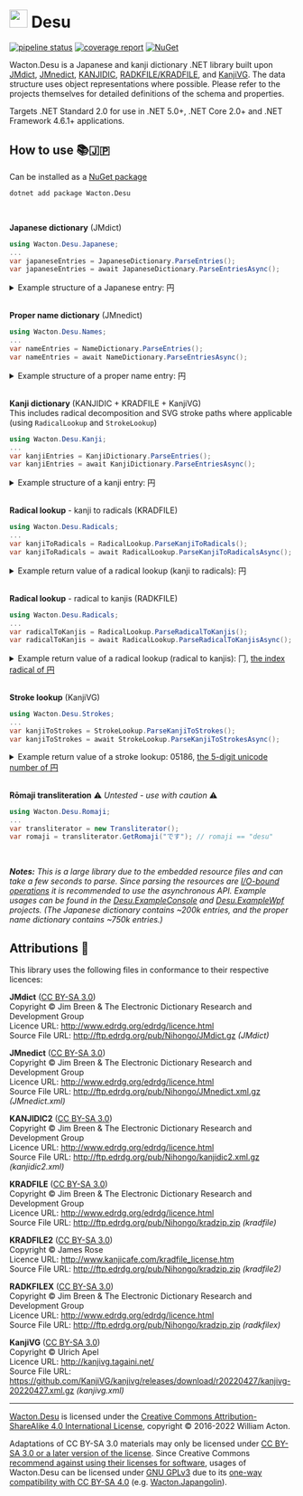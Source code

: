 # <img src="https://gitlab.com/Wacton/Desu/raw/main/Desu/Resources/Desu.png" width="32" height="32"> Desu
[![pipeline status](https://gitlab.com/Wacton/Desu/badges/main/pipeline.svg)](https://gitlab.com/Wacton/Desu/-/commits/main)
[![coverage report](https://gitlab.com/Wacton/Desu/badges/main/coverage.svg)](https://gitlab.com/Wacton/Desu/-/commits/main)
[![NuGet](https://badgen.net/nuget/v/Wacton.Desu?icon)](https://www.nuget.org/packages/Wacton.Desu/)

Wacton.Desu is a Japanese and kanji dictionary .NET library built upon
[JMdict](https://www.edrdg.org/wiki/index.php/JMdict-EDICT_Dictionary_Project),
[JMnedict](http://www.edrdg.org/enamdict/enamdict_doc.html),
[KANJIDIC](https://www.edrdg.org/wiki/index.php/KANJIDIC_Project),
[RADKFILE/KRADFILE](http://nihongo.monash.edu/kradinf.html),
and [KanjiVG](http://kanjivg.tagaini.net/).
The data structure uses object representations where possible.
Please refer to the projects themselves for detailed definitions of the schema and properties.

Targets .NET Standard 2.0 for use in .NET 5.0+, .NET Core 2.0+ and .NET Framework 4.6.1+ applications.

## How to use 📚🇯🇵
Can be installed as a [NuGet package](https://www.nuget.org/packages/Wacton.Desu/)
```
dotnet add package Wacton.Desu
```
<br>

**Japanese dictionary** (JMdict)
```c#
using Wacton.Desu.Japanese;
...
var japaneseEntries = JapaneseDictionary.ParseEntries();
var japaneseEntries = await JapaneseDictionary.ParseEntriesAsync();
```
<details>
<summary>Example structure of a Japanese entry: 円</summary>

```json
{
  "Sequence": 1175570,
  "Kanjis": [
    {
      "Text": "円",
      "Informations": [],
      "Priorities": [
        {
          "Code": "ichi1",
          "Value": 2,
          "DisplayName": "Ichimango1"
        },
        {
          "Code": "news1",
          "Value": 4,
          "DisplayName": "Newspaper1"
        },
        {
          "Code": "nf05",
          "Value": 10,
          "DisplayName": "Frequency5"
        }
      ]
    },
    {
      "Text": "圓",
      "Informations": [
        {
          "Code": "word containing out-dated kanji or kanji usage",
          "Value": 4,
          "DisplayName": "OutdatedKanji"
        }
      ],
      "Priorities": []
    }
  ],
  "Readings": [
    {
      "Text": "えん",
      "IsTrueKanjiReading": true,
      "Restriction": [],
      "Informations": [],
      "Priorities": [
        {
          "Code": "ichi1",
          "Value": 2,
          "DisplayName": "Ichimango1"
        },
        {
          "Code": "news1",
          "Value": 4,
          "DisplayName": "Newspaper1"
        },
        {
          "Code": "nf05",
          "Value": 10,
          "DisplayName": "Frequency5"
        }
      ]
    }
  ],
  "Senses": [
    {
      "KanjiRestriction": [],
      "ReadingRestriction": [],
      "PartsOfSpeech": [
        {
          "Code": "noun (common) (futsuumeishi)",
          "Description": "Noun (common)",
          "Value": 19,
          "DisplayName": "NounCommon"
        }
      ],
      "CrossReferences": [],
      "Antonyms": [],
      "Fields": [],
      "Miscellanea": [],
      "Informations": [],
      "LoanwordSources": [],
      "Dialects": [],
      "Glosses": [
        {
          "Term": "yen (Japanese monetary unit)",
          "Language": {
            "ThreeLetterCode": "eng",
            "TwoLetterCode": "en",
            "Value": 15,
            "DisplayName": "English"
          },
          "Type": null,
          "Gender": null
        }
      ]
    },
    {
      "KanjiRestriction": [],
      "ReadingRestriction": [],
      "PartsOfSpeech": [
        {
          "Code": "noun (common) (futsuumeishi)",
          "Description": "Noun (common)",
          "Value": 19,
          "DisplayName": "NounCommon"
        }
      ],
      "CrossReferences": [],
      "Antonyms": [],
      "Fields": [],
      "Miscellanea": [],
      "Informations": [],
      "LoanwordSources": [],
      "Dialects": [],
      "Glosses": [
        {
          "Term": "circle",
          "Language": {
            "ThreeLetterCode": "eng",
            "TwoLetterCode": "en",
            "Value": 15,
            "DisplayName": "English"
          },
          "Type": null,
          "Gender": null
        }
      ]
    },
    {
      "KanjiRestriction": [],
      "ReadingRestriction": [],
      "PartsOfSpeech": [],
      "CrossReferences": [],
      "Antonyms": [],
      "Fields": [],
      "Miscellanea": [],
      "Informations": [],
      "LoanwordSources": [],
      "Dialects": [],
      "Glosses": [
        {
          "Term": "cirkel",
          "Language": {
            "ThreeLetterCode": "dut",
            "TwoLetterCode": "nl",
            "Value": 14,
            "DisplayName": "Dutch"
          },
          "Type": null,
          "Gender": null
        },
        {
          "Term": "rondte",
          "Language": {
            "ThreeLetterCode": "dut",
            "TwoLetterCode": "nl",
            "Value": 14,
            "DisplayName": "Dutch"
          },
          "Type": null,
          "Gender": null
        }
      ]
    },
    {
      "KanjiRestriction": [],
      "ReadingRestriction": [],
      "PartsOfSpeech": [],
      "CrossReferences": [],
      "Antonyms": [],
      "Fields": [],
      "Miscellanea": [],
      "Informations": [],
      "LoanwordSources": [],
      "Dialects": [],
      "Glosses": [
        {
          "Term": "{muntw.} yen",
          "Language": {
            "ThreeLetterCode": "dut",
            "TwoLetterCode": "nl",
            "Value": 14,
            "DisplayName": "Dutch"
          },
          "Type": null,
          "Gender": null
        }
      ]
    },
    {
      "KanjiRestriction": [],
      "ReadingRestriction": [],
      "PartsOfSpeech": [],
      "CrossReferences": [],
      "Antonyms": [],
      "Fields": [],
      "Miscellanea": [],
      "Informations": [],
      "LoanwordSources": [],
      "Dialects": [],
      "Glosses": [
        {
          "Term": "yen",
          "Language": {
            "ThreeLetterCode": "fre",
            "TwoLetterCode": "fr",
            "Value": 20,
            "DisplayName": "French"
          },
          "Type": null,
          "Gender": null
        },
        {
          "Term": "unité monétaire japonaise",
          "Language": {
            "ThreeLetterCode": "fre",
            "TwoLetterCode": "fr",
            "Value": 20,
            "DisplayName": "French"
          },
          "Type": null,
          "Gender": null
        }
      ]
    },
    {
      "KanjiRestriction": [],
      "ReadingRestriction": [],
      "PartsOfSpeech": [],
      "CrossReferences": [],
      "Antonyms": [],
      "Fields": [],
      "Miscellanea": [],
      "Informations": [],
      "LoanwordSources": [],
      "Dialects": [],
      "Glosses": [
        {
          "Term": "cercle",
          "Language": {
            "ThreeLetterCode": "fre",
            "TwoLetterCode": "fr",
            "Value": 20,
            "DisplayName": "French"
          },
          "Type": null,
          "Gender": null
        }
      ]
    },
    {
      "KanjiRestriction": [],
      "ReadingRestriction": [],
      "PartsOfSpeech": [],
      "CrossReferences": [],
      "Antonyms": [],
      "Fields": [],
      "Miscellanea": [],
      "Informations": [],
      "LoanwordSources": [],
      "Dialects": [],
      "Glosses": [
        {
          "Term": "Kreis",
          "Language": {
            "ThreeLetterCode": "ger",
            "TwoLetterCode": "de",
            "Value": 22,
            "DisplayName": "German"
          },
          "Type": null,
          "Gender": null
        },
        {
          "Term": "Kugel",
          "Language": {
            "ThreeLetterCode": "ger",
            "TwoLetterCode": "de",
            "Value": 22,
            "DisplayName": "German"
          },
          "Type": null,
          "Gender": null
        }
      ]
    },
    {
      "KanjiRestriction": [],
      "ReadingRestriction": [],
      "PartsOfSpeech": [],
      "CrossReferences": [],
      "Antonyms": [],
      "Fields": [],
      "Miscellanea": [],
      "Informations": [],
      "LoanwordSources": [],
      "Dialects": [],
      "Glosses": [
        {
          "Term": "Kreis",
          "Language": {
            "ThreeLetterCode": "ger",
            "TwoLetterCode": "de",
            "Value": 22,
            "DisplayName": "German"
          },
          "Type": null,
          "Gender": null
        }
      ]
    },
    {
      "KanjiRestriction": [],
      "ReadingRestriction": [],
      "PartsOfSpeech": [],
      "CrossReferences": [],
      "Antonyms": [],
      "Fields": [],
      "Miscellanea": [],
      "Informations": [],
      "LoanwordSources": [],
      "Dialects": [],
      "Glosses": [
        {
          "Term": "Yen",
          "Language": {
            "ThreeLetterCode": "ger",
            "TwoLetterCode": "de",
            "Value": 22,
            "DisplayName": "German"
          },
          "Type": null,
          "Gender": null
        },
        {
          "Term": "￥",
          "Language": {
            "ThreeLetterCode": "ger",
            "TwoLetterCode": "de",
            "Value": 22,
            "DisplayName": "German"
          },
          "Type": null,
          "Gender": null
        }
      ]
    },
    {
      "KanjiRestriction": [],
      "ReadingRestriction": [],
      "PartsOfSpeech": [],
      "CrossReferences": [],
      "Antonyms": [],
      "Fields": [],
      "Miscellanea": [],
      "Informations": [],
      "LoanwordSources": [],
      "Dialects": [],
      "Glosses": [
        {
          "Term": "karika",
          "Language": {
            "ThreeLetterCode": "hun",
            "TwoLetterCode": "hu",
            "Value": 29,
            "DisplayName": "Hungarian"
          },
          "Type": null,
          "Gender": null
        },
        {
          "Term": "kerület",
          "Language": {
            "ThreeLetterCode": "hun",
            "TwoLetterCode": "hu",
            "Value": 29,
            "DisplayName": "Hungarian"
          },
          "Type": null,
          "Gender": null
        },
        {
          "Term": "körvonal",
          "Language": {
            "ThreeLetterCode": "hun",
            "TwoLetterCode": "hu",
            "Value": 29,
            "DisplayName": "Hungarian"
          },
          "Type": null,
          "Gender": null
        },
        {
          "Term": "körzet",
          "Language": {
            "ThreeLetterCode": "hun",
            "TwoLetterCode": "hu",
            "Value": 29,
            "DisplayName": "Hungarian"
          },
          "Type": null,
          "Gender": null
        }
      ]
    },
    {
      "KanjiRestriction": [],
      "ReadingRestriction": [],
      "PartsOfSpeech": [],
      "CrossReferences": [],
      "Antonyms": [],
      "Fields": [],
      "Miscellanea": [],
      "Informations": [],
      "LoanwordSources": [],
      "Dialects": [],
      "Glosses": [
        {
          "Term": "иена",
          "Language": {
            "ThreeLetterCode": "rus",
            "TwoLetterCode": "ru",
            "Value": 49,
            "DisplayName": "Russian"
          },
          "Type": null,
          "Gender": null
        },
        {
          "Term": "круг",
          "Language": {
            "ThreeLetterCode": "rus",
            "TwoLetterCode": "ru",
            "Value": 49,
            "DisplayName": "Russian"
          },
          "Type": null,
          "Gender": null
        }
      ]
    },
    {
      "KanjiRestriction": [],
      "ReadingRestriction": [],
      "PartsOfSpeech": [],
      "CrossReferences": [],
      "Antonyms": [],
      "Fields": [],
      "Miscellanea": [],
      "Informations": [],
      "LoanwordSources": [],
      "Dialects": [],
      "Glosses": [
        {
          "Term": "jen (japonska denarna enota)",
          "Language": {
            "ThreeLetterCode": "slv",
            "TwoLetterCode": "sl",
            "Value": 52,
            "DisplayName": "Slovenian"
          },
          "Type": null,
          "Gender": null
        },
        {
          "Term": "okrogla oblika{図形}",
          "Language": {
            "ThreeLetterCode": "slv",
            "TwoLetterCode": "sl",
            "Value": 52,
            "DisplayName": "Slovenian"
          },
          "Type": null,
          "Gender": null
        },
        {
          "Term": "yen (valuta){貨幣}",
          "Language": {
            "ThreeLetterCode": "slv",
            "TwoLetterCode": "sl",
            "Value": 52,
            "DisplayName": "Slovenian"
          },
          "Type": null,
          "Gender": null
        },
        {
          "Term": "jen {jap. denarna enota}",
          "Language": {
            "ThreeLetterCode": "slv",
            "TwoLetterCode": "sl",
            "Value": 52,
            "DisplayName": "Slovenian"
          },
          "Type": null,
          "Gender": null
        }
      ]
    },
    {
      "KanjiRestriction": [],
      "ReadingRestriction": [],
      "PartsOfSpeech": [],
      "CrossReferences": [],
      "Antonyms": [],
      "Fields": [],
      "Miscellanea": [],
      "Informations": [],
      "LoanwordSources": [],
      "Dialects": [],
      "Glosses": [
        {
          "Term": "Yen",
          "Language": {
            "ThreeLetterCode": "spa",
            "TwoLetterCode": "es",
            "Value": 54,
            "DisplayName": "Spanish"
          },
          "Type": null,
          "Gender": null
        },
        {
          "Term": "Yenes",
          "Language": {
            "ThreeLetterCode": "spa",
            "TwoLetterCode": "es",
            "Value": 54,
            "DisplayName": "Spanish"
          },
          "Type": null,
          "Gender": null
        },
        {
          "Term": "dinero",
          "Language": {
            "ThreeLetterCode": "spa",
            "TwoLetterCode": "es",
            "Value": 54,
            "DisplayName": "Spanish"
          },
          "Type": null,
          "Gender": null
        }
      ]
    },
    {
      "KanjiRestriction": [],
      "ReadingRestriction": [],
      "PartsOfSpeech": [],
      "CrossReferences": [],
      "Antonyms": [],
      "Fields": [],
      "Miscellanea": [],
      "Informations": [],
      "LoanwordSources": [],
      "Dialects": [],
      "Glosses": [
        {
          "Term": "círculo",
          "Language": {
            "ThreeLetterCode": "spa",
            "TwoLetterCode": "es",
            "Value": 54,
            "DisplayName": "Spanish"
          },
          "Type": null,
          "Gender": null
        },
        {
          "Term": "redondel",
          "Language": {
            "ThreeLetterCode": "spa",
            "TwoLetterCode": "es",
            "Value": 54,
            "DisplayName": "Spanish"
          },
          "Type": null,
          "Gender": null
        }
      ]
    }
  ]
}
```
</details>
<br>

**Proper name dictionary** (JMnedict)
```c#
using Wacton.Desu.Names;
...
var nameEntries = NameDictionary.ParseEntries();
var nameEntries = await NameDictionary.ParseEntriesAsync();
```
<details>
<summary>Example structure of a proper name entry: 円</summary>

```json
{
  "Sequence": 5142901,
  "Kanjis": [
    {
      "Text": "円",
      "Informations": [],
      "Priorities": []
    }
  ],
  "Readings": [
    {
      "Text": "えん",
      "IsTrueKanjiReading": true,
      "Restriction": [],
      "Informations": [],
      "Priorities": []
    }
  ],
  "Translations": [
    {
      "NameTypes": [
        {
          "Code": "female given name or forename",
          "Value": 5,
          "DisplayName": "Female"
        },
        {
          "Code": "family or surname",
          "Value": 20,
          "DisplayName": "Surname"
        }
      ],
      "CrossReferences": [],
      "Transcriptions": [
        "En"
      ]
    }
  ]
}
```
</details>
<br>

**Kanji dictionary** (KANJIDIC + KRADFILE + KanjiVG) <br>
This includes radical decomposition and SVG stroke paths where applicable (using `RadicalLookup` and `StrokeLookup`)
```c#
using Wacton.Desu.Kanji;
...
var kanjiEntries = KanjiDictionary.ParseEntries();
var kanjiEntries = await KanjiDictionary.ParseEntriesAsync();
```
<details>
<summary>Example structure of a kanji entry: 円</summary>

```json
{
  "Literal": "円",
  "RadicalDecomposition": [
    "冂",
    "亠",
    "一",
    "｜"
  ],
  "Codepoints": [
    {
      "Type": {
        "Code": "ucs",
        "Description": "Unicode 4.0",
        "Value": 3,
        "DisplayName": "Unicode"
      },
      "Value": "5186"
    },
    {
      "Type": {
        "Code": "jis208",
        "Description": "JIS X 0208-1997",
        "Value": 0,
        "DisplayName": "JIS208"
      },
      "Value": "1-17-63"
    }
  ],
  "StrokePaths": [
    "M21.75,19.8c0.91,0.91,1.47,3.23,1.5,5.45c0.2,13.9,0.03,47.69,0.03,62.5c0,2-0.03,4.99-0.03,6",
    "M24.06,21.56c15.07-1.68,49.46-5.58,57.92-6.31c2.9-0.25,4.78,1.88,4.78,4.27c0,13.48,0,53.21,0,67.48c0,9.75-4.25,6.5-8.5,1.5",
    "M52.25,20.75c0.88,0.88,1.5,2,1.5,3.71c0,6.76,0,27.54,0,31.04",
    "M24.75,59.75c14.62-1.75,43-4.25,60.5-5.25"
  ],
  "IndexRadicals": [
    {
      "Type": {
        "Code": "classical",
        "Value": 0,
        "DisplayName": "Kangxi"
      },
      "Number": 13,
      "Radical": "冂",
      "Variants": [],
      "Value": 12,
      "DisplayName": "Radical013"
    }
  ],
  "IsIndexRadical": false,
  "Grade": {
    "Number": 1,
    "Value": 1,
    "DisplayName": "One"
  },
  "StrokeCount": 4,
  "StrokeCommonMiscounts": [],
  "Variants": [
    {
      "Type": {
        "Code": "jis208",
        "Description": "JIS X 0208",
        "Value": 0,
        "DisplayName": "JIS208"
      },
      "Value": "1-52-04"
    }
  ],
  "Frequency": 69,
  "RadicalNames": [],
  "JLPT": 4,
  "References": [
    {
      "Type": {
        "Code": "nelson_c",
        "Description": "Nelson: \"Modern Reader's Japanese-English Character Dictionary\"",
        "Value": 0,
        "DisplayName": "Nelson_Classic"
      },
      "Value": "617"
    },
    {
      "Type": {
        "Code": "nelson_n",
        "Description": "Nelson: \"The New Nelson Japanese-English Character Dictionary\"",
        "Value": 1,
        "DisplayName": "Nelson_New"
      },
      "Value": "385"
    },
    {
      "Type": {
        "Code": "halpern_njecd",
        "Description": "Halpern: \"New Japanese-English Character Dictionary\"",
        "Value": 2,
        "DisplayName": "Halpern_NJECD"
      },
      "Value": "2955"
    },
    {
      "Type": {
        "Code": "halpern_kkd",
        "Description": "Halpern: \"Kodansha Kanji Dictionary\"",
        "Value": 5,
        "DisplayName": "Halpern_KKD"
      },
      "Value": "3673"
    },
    {
      "Type": {
        "Code": "halpern_kkld",
        "Description": "Halpern: \"Kanji Learners Dictionary\"",
        "Value": 3,
        "DisplayName": "Halpern_KLD"
      },
      "Value": "1875"
    },
    {
      "Type": {
        "Code": "halpern_kkld_2ed",
        "Description": "Halpern: \"Kanji Learners Dictionary\", 2nd Edition",
        "Value": 4,
        "DisplayName": "Halpern_KLD_2"
      },
      "Value": "2555"
    },
    {
      "Type": {
        "Code": "heisig",
        "Description": "Heisig: \"Remembering The Kanji\"",
        "Value": 6,
        "DisplayName": "Heisig"
      },
      "Value": "1811"
    },
    {
      "Type": {
        "Code": "heisig6",
        "Description": "Heisig: \"Remembering The Kanji\", 6th Edition",
        "Value": 7,
        "DisplayName": "Heisig_6"
      },
      "Value": "1952"
    },
    {
      "Type": {
        "Code": "gakken",
        "Description": "Gakken: \"A New Dictionary Of Kanji Usage\"",
        "Value": 8,
        "DisplayName": "Gakken"
      },
      "Value": "2"
    },
    {
      "Type": {
        "Code": "oneill_names",
        "Description": "O'Neill: \"Japanese Names\"",
        "Value": 9,
        "DisplayName": "ONeill_Names"
      },
      "Value": "78"
    },
    {
      "Type": {
        "Code": "oneill_kk",
        "Description": "O'Neill: \"Essential Kanji\"",
        "Value": 10,
        "DisplayName": "ONeill_Kanji"
      },
      "Value": "159"
    },
    {
      "Type": {
        "Code": "moro",
        "Description": "Morohashi: \"Daikanwajiten\"",
        "Value": 11,
        "DisplayName": "Morohashi"
      },
      "Value": "1513 (vol 2, pg 0110)"
    },
    {
      "Type": {
        "Code": "henshall",
        "Description": "Henshall: \"A Guide To Remembering Japanese Characters\"",
        "Value": 12,
        "DisplayName": "Henshall"
      },
      "Value": "4"
    },
    {
      "Type": {
        "Code": "sh_kk",
        "Description": "Spahn & Hadamitzky: \"The Kanji Dictionary\"",
        "Value": 13,
        "DisplayName": "SpahnHadamitzky"
      },
      "Value": "13"
    },
    {
      "Type": {
        "Code": "sh_kk2",
        "Description": "Spahn & Hadamitzky: \"The Kanji Dictionary\", 2nd Edition",
        "Value": 14,
        "DisplayName": "SpahnHadamitzky_2"
      },
      "Value": "13"
    },
    {
      "Type": {
        "Code": "sakade",
        "Description": "Sakade: \"A Guide To Reading And Writing Japanese\"",
        "Value": 15,
        "DisplayName": "Sakade"
      },
      "Value": "48"
    },
    {
      "Type": {
        "Code": "jf_cards",
        "Description": "Japanese Kanji Flashcards (Hodges & Okazaki)",
        "Value": 16,
        "DisplayName": "JapaneseFlashcards"
      },
      "Value": "20"
    },
    {
      "Type": {
        "Code": "henshall3",
        "Description": "Henshall, Seeley & De Groot: \"A Guide To Reading And Writing Japanese\", 3rd Edition",
        "Value": 17,
        "DisplayName": "HenshallSeeleyDeGroot"
      },
      "Value": "50"
    },
    {
      "Type": {
        "Code": "tutt_cards",
        "Description": "Tuttle Flash Cards (Kask)",
        "Value": 18,
        "DisplayName": "TuttleFlashcards"
      },
      "Value": "25"
    },
    {
      "Type": {
        "Code": "crowley",
        "Description": "Crowley: \"The Kanji Way to Japanese Language Power\"",
        "Value": 19,
        "DisplayName": "Crowley"
      },
      "Value": "260"
    },
    {
      "Type": {
        "Code": "kanji_in_context",
        "Description": "Nishiguchi & Kono: \"Kanji In Context\"",
        "Value": 20,
        "DisplayName": "KanjiContext"
      },
      "Value": "14"
    },
    {
      "Type": {
        "Code": "busy_people",
        "Description": "AJALT: \"Japanese For Busy People\"",
        "Value": 21,
        "DisplayName": "BusyPeople"
      },
      "Value": "2.12"
    },
    {
      "Type": {
        "Code": "kodansha_compact",
        "Description": "\"Kodansha's Compact Kanji Guide\"",
        "Value": 22,
        "DisplayName": "KodenshaCompact"
      },
      "Value": "159"
    },
    {
      "Type": {
        "Code": "maniette",
        "Description": "Maniette: \"Les Kanjis Dans La Tête\"",
        "Value": 23,
        "DisplayName": "Maniette"
      },
      "Value": "185"
    }
  ],
  "QueryCodes": [
    {
      "Type": {
        "Code": "skip",
        "Description": "SKIP",
        "Value": 0,
        "DisplayName": "SKIP"
      },
      "SkipMisclassification": {
        "Code": "",
        "Value": 0,
        "DisplayName": "None"
      },
      "Value": "3-2-2"
    },
    {
      "Type": {
        "Code": "sh_desc",
        "Description": "Spahn & Hadamitzky",
        "Value": 1,
        "DisplayName": "SpahnHadamitzky"
      },
      "SkipMisclassification": null,
      "Value": "2r2.1"
    },
    {
      "Type": {
        "Code": "four_corner",
        "Description": "Four Corner",
        "Value": 2,
        "DisplayName": "FourCorner"
      },
      "SkipMisclassification": null,
      "Value": "7722.0"
    },
    {
      "Type": {
        "Code": "deroo",
        "Description": "De Roo",
        "Value": 3,
        "DisplayName": "DeRoo"
      },
      "SkipMisclassification": null,
      "Value": "3645"
    }
  ],
  "Readings": [
    {
      "Type": {
        "Code": "pinyin",
        "Value": 0,
        "DisplayName": "Pinyin"
      },
      "Value": "yuan2"
    },
    {
      "Type": {
        "Code": "korean_r",
        "Value": 1,
        "DisplayName": "KoreanRomanized"
      },
      "Value": "weon"
    },
    {
      "Type": {
        "Code": "korean_h",
        "Value": 2,
        "DisplayName": "KoreanHangul"
      },
      "Value": "원"
    },
    {
      "Type": {
        "Code": "vietnam",
        "Value": 3,
        "DisplayName": "Vietnam"
      },
      "Value": "Viên"
    },
    {
      "Type": {
        "Code": "ja_on",
        "Value": 4,
        "DisplayName": "JapaneseOn"
      },
      "Value": "エン"
    },
    {
      "Type": {
        "Code": "ja_kun",
        "Value": 5,
        "DisplayName": "JapaneseKun"
      },
      "Value": "まる.い"
    },
    {
      "Type": {
        "Code": "ja_kun",
        "Value": 5,
        "DisplayName": "JapaneseKun"
      },
      "Value": "まる"
    },
    {
      "Type": {
        "Code": "ja_kun",
        "Value": 5,
        "DisplayName": "JapaneseKun"
      },
      "Value": "まど"
    },
    {
      "Type": {
        "Code": "ja_kun",
        "Value": 5,
        "DisplayName": "JapaneseKun"
      },
      "Value": "まど.か"
    },
    {
      "Type": {
        "Code": "ja_kun",
        "Value": 5,
        "DisplayName": "JapaneseKun"
      },
      "Value": "まろ.やか"
    }
  ],
  "Meanings": [
    {
      "Language": {
        "ThreeLetterCode": "eng",
        "TwoLetterCode": "en",
        "Value": 15,
        "DisplayName": "English"
      },
      "Term": "circle"
    },
    {
      "Language": {
        "ThreeLetterCode": "eng",
        "TwoLetterCode": "en",
        "Value": 15,
        "DisplayName": "English"
      },
      "Term": "yen"
    },
    {
      "Language": {
        "ThreeLetterCode": "eng",
        "TwoLetterCode": "en",
        "Value": 15,
        "DisplayName": "English"
      },
      "Term": "round"
    },
    {
      "Language": {
        "ThreeLetterCode": "fre",
        "TwoLetterCode": "fr",
        "Value": 20,
        "DisplayName": "French"
      },
      "Term": "cercle"
    },
    {
      "Language": {
        "ThreeLetterCode": "fre",
        "TwoLetterCode": "fr",
        "Value": 20,
        "DisplayName": "French"
      },
      "Term": "yen"
    },
    {
      "Language": {
        "ThreeLetterCode": "fre",
        "TwoLetterCode": "fr",
        "Value": 20,
        "DisplayName": "French"
      },
      "Term": "rond"
    },
    {
      "Language": {
        "ThreeLetterCode": "spa",
        "TwoLetterCode": "es",
        "Value": 54,
        "DisplayName": "Spanish"
      },
      "Term": "circular"
    },
    {
      "Language": {
        "ThreeLetterCode": "spa",
        "TwoLetterCode": "es",
        "Value": 54,
        "DisplayName": "Spanish"
      },
      "Term": "redondo"
    },
    {
      "Language": {
        "ThreeLetterCode": "spa",
        "TwoLetterCode": "es",
        "Value": 54,
        "DisplayName": "Spanish"
      },
      "Term": "yen"
    },
    {
      "Language": {
        "ThreeLetterCode": "por",
        "TwoLetterCode": "pt",
        "Value": 47,
        "DisplayName": "Portuguese"
      },
      "Term": "círculo"
    },
    {
      "Language": {
        "ThreeLetterCode": "por",
        "TwoLetterCode": "pt",
        "Value": 47,
        "DisplayName": "Portuguese"
      },
      "Term": "iene"
    },
    {
      "Language": {
        "ThreeLetterCode": "por",
        "TwoLetterCode": "pt",
        "Value": 47,
        "DisplayName": "Portuguese"
      },
      "Term": "redondo"
    }
  ],
  "Nanoris": [
    "つぶら",
    "のぶ",
    "まどか",
    "みつ"
  ]
}
```
</details>
<br>

**Radical lookup** - kanji to radicals (KRADFILE)
```c#
using Wacton.Desu.Radicals;
...
var kanjiToRadicals = RadicalLookup.ParseKanjiToRadicals();
var kanjiToRadicals = await RadicalLookup.ParseKanjiToRadicalsAsync();
```
<details>
<summary>Example return value of a radical lookup (kanji to radicals): 円</summary>

```json
["冂","亠","一","｜"]
```
</details>
<br>

**Radical lookup** - radical to kanjis (RADKFILE)
```c#
using Wacton.Desu.Radicals;
...
var radicalToKanjis = RadicalLookup.ParseRadicalToKanjis();
var radicalToKanjis = await RadicalLookup.ParseRadicalToKanjisAsync();
```
<details>
<summary>
Example return value of a radical lookup (radical to kanjis): 冂,
<a href="https://en.wikipedia.org/wiki/Radical_13">the index radical of 円</a>
</summary>

```json
["渦","円","奥","襖","岡","禍","過","骸","柿","隔","滑","喚","換","橘","僑","喬","橋","矯","興","蕎","桐","巾","禽","愚","偶","寓","遇","隅","献","檎","向","構","溝","稿","綱","講","購","鋼","高","剛","骨","再","柵","策","冊","珊","刺","嗣","爾","璽","縞","周","週","商","尚","廠","嵩","栴","鯛","凧","嫡","凋","彫","調","摘","敵","滴","適","鏑","筒","同","洞","胴","銅","凸","内","鍋","南","楠","肉","禰","納","塙","病","丙","幣","弊","柄","蔽","瞥","箆","偏","篇","編","遍","繭","満","網","融","両","麗","藁","亂","侖","倆","儷","兩","冂","囘","册","冉","冏","冑","冓","冕","刪","厰","吶","咼","喘","喃","嚆","嚮","堝","墺","夐","奐","奧","媾","嬌","孺","崗","幤","彌","怏","恫","惆","惘","慵","懊","懣","扁","搆","攜","敞","敝","敲","斃","旃","暎","暼","朿","棘","棡","棗","槁","殃","泱","淌","渙","滿","澳","濔","瀰","灑","炯","烱","炳","煥","燠","爨","犒","猾","獻","瑁","瓊","瞞","磆","礇","禹","禺","秧","稠","稱","稾","窩","竇","竊","篝","簓","粡","鬻","絅","綢","网","罔","肭","冐","腆","膈","苒","萬","萵","蒿","蕀","蚋","蜩","蝸","衲","裔","裲","覯","訥","謫","譎","跚","蹣","輛","輌","轎","辭","迥","邇","遖","遘","釁","鎬","鑰","陋","雋","雕","霙","靹","鞅","鞆","餉","騙","驕","驪","骭","骰","骼","髀","髏","髑","髓","體","髞","髯","鬲","魍","魎","鰤","鶻","鷸","黹","黻","黼","鼈","齲","两","亹","伂","佈","侗","倎","倘","倜","偁","偂","偊","偑","偙","傐","僀","僘","儞","冃","冄","冋","冎","剮","劀","勖","勪","勱","匾","厲","响","啁","啇","喁","喎","嗃","嗗","噢","囐","圇","圊","圑","坍","坰","垌","垧","埽","堈","塍","墁","壐","奝","奟","姍","婻","婾","媢","媧","媵","媻","嫮","嬭","孋","寘","屩","峒","峝","崹","嵪","嶠","嶴","巋","巐","巘","帀","帇","帍","帒","帔","帕","帘","帟","帠","帮","帨","帲","帵","帾","幋","幐","幉","幑","幖","幘","幛","幜","幞","幨","幪","幫","幬","幭","幮","幰","庽","彤","彲","徜","徧","悑","悕","惝","惼","愌","慲","慸","憋","憍","懯","扃","扄","抐","抦","掄","掚","揥","搞","搰","摛","撇","撟","撾","擿","攦","敇","敽","斒","昞","晌","晑","暠","曬","朙","杮","枏","枘","椆","槅","槗","樀","樠","檛","檰","櫔","櫤","欐","歊","歒","殢","毃","毷","氄","氅","汭","泂","洓","淛","渢","渧","湳","溮","滈","滽","漰","潏","澚","濅","瀹","灊","灕","烔","焫","熇","爚","爯","牅","牏","猘","猧","猵","獘","獝","獮","獼","珦","琱","瑀","瑍","璚","瓛","瓻","甗","甩","痌","瘓","瘸","癟","皜","眮","睎","矞","矪","碲","碻","禑","禘","禫","禴","禸","离","秱","穪","窬","竬","笧","箐","篙","簥","籭","籲","糄","絧","絺","綗","緺","縭","繘","纚","罓","罱","羀","翮","翯","耦","耼","肦","胔","胾","脧","脼","腡","腩","膐","臋","臡","舡","舢","舨","舲","舴","舺","艃","艄","艅","艆","艋","艎","艏","艑","艖","艜","艠","艣","艧","艭","芇","芮","芾","苚","苪","茼","莿","萹","蒒","蒪","蒯","蓇","蔐","薁","薓","薾","藊","藳","蘺","蚦","蛃","蛧","蜹","蜽","蝻","螄","螌","螣","螭","螮","蟎","蟜","蠆","蠒","蠵","衕","衻","裯","褠","褵","襒","襺","覶","覼","觿","詗","詷","誷","諵","謞","譾","讁","讏","讞","豨","賙","賵","趟","趫","踽","蹁","蹛","蹢","蹩","蹻","躉","躛","躧","躺","軜","輈","輖","輞","迊","迵","逈","遰","遹","邐","邴","郗","鄅","鄗","鄘","酈","醨","醰","釃","鈉","鈰","鈵","銟","鋿","錀","鍗","鍽","鎘","鎫","鏋","鏞","鐈","鐍","鑈","鑮","镾","闒","隃","隩","雘","雟","霱","靕","鞲","鞶","韝","韴","顒","顢","颫","颭","颮","颰","颴","颷","颸","颺","颻","颿","飂","飅","飈","飌","餇","駉","駧","騧","骪","骬","骮","骯","骲","骴","骵","骶","骹","骻","骾","骿","髁","髃","髆","髈","髎","髐","髒","髕","髖","髗","髛","髜","髥","鬋","鬳","鬴","鬵","鬷","鬹","鬺","魳","鮦","鯯","鯿","鰧","鱅","鱉","鱊","鱎","鱏","鵃","鵩","鵰","鶄","鶮","鷊","鷩","鷮","鸙","鸝","齵","龞","龡","龢","龣","龥"]
```
</details>
<br>

**Stroke lookup** (KanjiVG)
```c#
using Wacton.Desu.Strokes;
...
var kanjiToStrokes = StrokeLookup.ParseKanjiToStrokes();
var kanjiToStrokes = await StrokeLookup.ParseKanjiToStrokesAsync();
```
<details>
<summary>
Example return value of a stroke lookup:
05186, <a href="https://unicode-table.com/en/5186/">the 5-digit unicode number of 円</a>
</summary>

```json
[
    "M21.75,19.8c0.91,0.91,1.47,3.23,1.5,5.45c0.2,13.9,0.03,47.69,0.03,62.5c0,2-0.03,4.99-0.03,6",
    "M24.06,21.56c15.07-1.68,49.46-5.58,57.92-6.31c2.9-0.25,4.78,1.88,4.78,4.27c0,13.48,0,53.21,0,67.48c0,9.75-4.25,6.5-8.5,1.5",
    "M52.25,20.75c0.88,0.88,1.5,2,1.5,3.71c0,6.76,0,27.54,0,31.04",
    "M24.75,59.75c14.62-1.75,43-4.25,60.5-5.25"
]
```
</details>
<br>

**Rōmaji transliteration** ⚠️ _Untested - use with caution_ ⚠️
```c#
using Wacton.Desu.Romaji;
...
var transliterator = new Transliterator();
var romaji = transliterator.GetRomaji("です"); // romaji == "desu"
```
<br>

_**Notes:** This is a large library due to the embedded resource files and can take a few seconds to parse._
_Since parsing the resources are [I/O-bound operations](https://docs.microsoft.com/en-us/dotnet/csharp/async) it is recommended to use the asynchronous API._
_Example usages can be found in the [Desu.ExampleConsole](Desu.ExampleConsole) and [Desu.ExampleWpf](Desu.ExampleWpf) projects._
_(The Japanese dictionary contains ~200k entries, and the proper name dictionary contains ~750k entries.)_
<br>

## Attributions 🙇
This library uses the following files in conformance to their respective licences:

**JMdict** ([CC BY-SA 3.0](https://creativecommons.org/licenses/by-sa/3.0/))  
Copyright © Jim Breen & The Electronic Dictionary Research and Development Group  
Licence URL: http://www.edrdg.org/edrdg/licence.html  
Source File URL: http://ftp.edrdg.org/pub/Nihongo/JMdict.gz _(JMdict)_

**JMnedict** ([CC BY-SA 3.0](https://creativecommons.org/licenses/by-sa/3.0/))  
Copyright © Jim Breen & The Electronic Dictionary Research and Development Group  
Licence URL: http://www.edrdg.org/edrdg/licence.html  
Source File URL: http://ftp.edrdg.org/pub/Nihongo/JMnedict.xml.gz _(JMnedict.xml)_

**KANJIDIC2** ([CC BY-SA 3.0](https://creativecommons.org/licenses/by-sa/3.0/))  
Copyright © Jim Breen & The Electronic Dictionary Research and Development Group  
Licence URL: http://www.edrdg.org/edrdg/licence.html  
Source File URL: http://ftp.edrdg.org/pub/Nihongo/kanjidic2.xml.gz _(kanjidic2.xml)_  

**KRADFILE** ([CC BY-SA 3.0](https://creativecommons.org/licenses/by-sa/3.0/))  
Copyright © Jim Breen & The Electronic Dictionary Research and Development Group  
Licence URL: http://www.edrdg.org/edrdg/licence.html  
Source File URL: http://ftp.edrdg.org/pub/Nihongo/kradzip.zip  _(kradfile)_

**KRADFILE2** ([CC BY-SA 3.0](https://creativecommons.org/licenses/by-sa/3.0/))  
Copyright © James Rose  
Licence URL: http://www.kanjicafe.com/kradfile_license.htm  
Source File URL: http://ftp.edrdg.org/pub/Nihongo/kradzip.zip  _(kradfile2)_ 

**RADKFILEX** ([CC BY-SA 3.0](https://creativecommons.org/licenses/by-sa/3.0/))  
Copyright © Jim Breen & The Electronic Dictionary Research and Development Group  
Licence URL: http://www.edrdg.org/edrdg/licence.html  
Source File URL: http://ftp.edrdg.org/pub/Nihongo/kradzip.zip  _(radkfilex)_  

**KanjiVG** ([CC BY-SA 3.0](https://creativecommons.org/licenses/by-sa/3.0/))  
Copyright © Ulrich Apel  
Licence URL: http://kanjivg.tagaini.net/  
Source File URL: https://github.com/KanjiVG/kanjivg/releases/download/r20220427/kanjivg-20220427.xml.gz  _(kanjivg.xml)_  

---

[Wacton.Desu](https://gitlab.com/Wacton/Desu) is licensed under the [Creative Commons Attribution-ShareAlike 4.0 International License](https://creativecommons.org/licenses/by-sa/4.0/), copyright © 2016-2022 William Acton.

Adaptations of CC BY-SA 3.0 materials may only be licensed under [CC BY-SA 3.0 or a later version of the license](https://creativecommons.org/share-your-work/licensing-considerations/compatible-licenses/). Since Creative Commons [recommend against using their licenses for software](https://creativecommons.org/faq/#can-i-apply-a-creative-commons-license-to-software), usages of Wacton.Desu can be licensed under [GNU GPLv3](https://www.gnu.org/licenses/gpl-3.0.html) due to its [one-way compatibility with CC BY-SA 4.0](https://creativecommons.org/share-your-work/licensing-considerations/compatible-licenses/) (e.g. [Wacton.Japangolin](https://gitlab.com/Wacton/Japangolin)).

